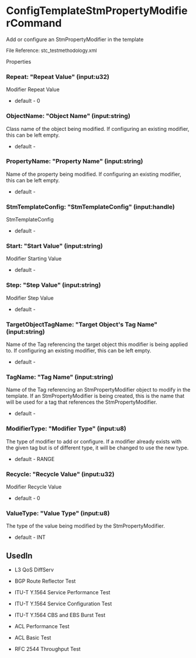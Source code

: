 # ConfigTemplateStmPropertyModifierCommand

Add or configure an StmPropertyModifier in the template

<font size="2">File Reference: stc_testmethodology.xml</font>

<text>Properties</text>

### Repeat: "Repeat Value" (input:u32)

Modifier Repeat Value

* default - 0
### ObjectName: "Object Name" (input:string)

Class name of the object being modified.  If configuring an existing modifier, this can be left empty. 

* default - 
### PropertyName: "Property Name" (input:string)

Name of the property being modified.  If configuring an existing modifier, this can be left empty. 

* default - 
### StmTemplateConfig: "StmTemplateConfig" (input:handle)

StmTemplateConfig

* default - 
### Start: "Start Value" (input:string)

Modifier Starting Value

* default - 
### Step: "Step Value" (input:string)

Modifier Step Value

* default - 
### TargetObjectTagName: "Target Object's Tag Name" (input:string)

Name of the Tag referencing the target object this modifier is being applied to.  If configuring an existing modifier, this can be left empty.

* default - 
### TagName: "Tag Name" (input:string)

Name of the Tag referencing an StmPropertyModifier object to modify in the template.  If an StmPropertyModifier is being created, this is the name that will be used for a tag that references the StmPropertyModifier.

* default - 
### ModifierType: "Modifier Type" (input:u8)

The type of modifier to add or configure.  If a modifier already exists with the given tag but is of different type, it will be changed to use the new type.

* default - RANGE
### Recycle: "Recycle Value" (input:u32)

Modifier Recycle Value

* default - 0
### ValueType: "Value Type" (input:u8)

The type of the value being modified by the StmPropertyModifier.

* default - INT
## UsedIn
* L3 QoS DiffServ

* BGP Route Reflector Test

* ITU-T Y.1564 Service Performance Test

* ITU-T Y.1564 Service Configuration Test

* ITU-T Y.1564 CBS and EBS Burst Test

* ACL Performance Test

* ACL Basic Test

* RFC 2544 Throughput Test

